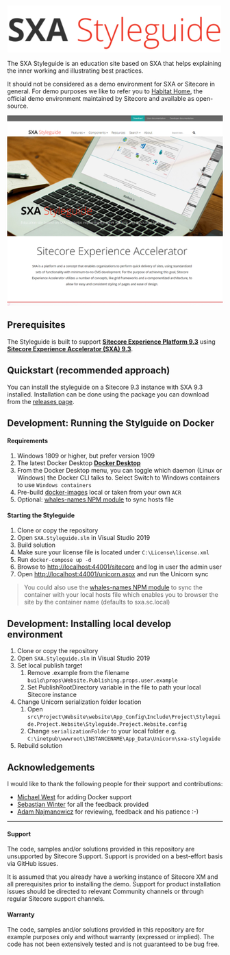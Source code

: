 <img src=".docs/img/styleguide.svg" width="500" />


The SXA Styleguide is an education site based on SXA that helps explaining the inner working and illustrating best practices. 

It should not be considered as a demo environment for SXA or Sitecore in general. For demo purposes we like to refer you to [Habitat Home](https://github.com/Sitecore/Sitecore.HabitatHome.Platform), the official demo environment maintained by Sitecore and available as open-source.

![](.docs/img/home.png)


## Prerequisites
The Styleguide is built to support **[Sitecore Experience Platform 9.3](https://dev.sitecore.net/Downloads/Sitecore_Experience_Platform/93/Sitecore_Experience_Platform_93_Initial_Release.aspx)** using **[Sitecore Experience Accelerator (SXA) 9.3](https://dev.sitecore.net/Downloads/Sitecore_Experience_Accelerator/9x/Sitecore_Experience_Accelerator_930.aspx)**.

## Quickstart (recommended approach)
You can install the styleguide on a Sitecore 9.3 instance with SXA 9.3 installed. Installation can be done using the package you can download from the [releases page](https://github.com/markvanaalst/SXA.Styleguide/releases).


## Development: Running the Stylguide on Docker

#### Requirements

1. Windows 1809 or higher, but prefer version 1909  
2. The latest Docker Desktop **[Docker Desktop](https://docs.docker.com/docker-for-windows/install/)** 
3. From the Docker Desktop menu, you can toggle which daemon (Linux or Windows) the Docker CLI talks to. Select Switch to Windows containers to use `Windows containers`
4. Pre-build [docker-images](https://github.com/Sitecore/docker-images/blob/master/README.md) local or taken from your own `ACR` 
5. Optional: [whales-names NPM module](https://www.npmjs.com/package/whales-names) to sync hosts file
#### Starting the Styleguide

1. Clone or copy the repository
2. Open `SXA.Styleguide.sln` in Visual Studio 2019
3. Build solution
4. Make sure your license file is located under `C:\License\license.xml`
5. Run `docker-compose up -d`
6. Browse to [http://localhost:44001/sitecore](http://localhost:44001/sitecore) and log in user the admin user
7. Open [http://localhost:44001/unicorn.aspx](http://localhost:44001/unicorn.aspx) and run the Unicorn sync

> You could also use the [whales-names NPM module](https://www.npmjs.com/package/whales-names) to sync the container with your local hosts file which enables you to browser the site by the container name (defaults to sxa.sc.local)

## Development: Installing local develop environment

1. Clone or copy the repository
2. Open `SXA.Styleguide.sln` in Visual Studio 2019
3. Set local publish target
   1. Remove .example from the filename `build\props\Website.Publishing.props.user.example`
   2. Set PublishRootDirectory variable in the file to path your local Sitecore instance
4. Change Unicorn serialization folder location
   1. Open `src\Project\Website\website\App_Config\Include\Project\Styleguide.Project.Website\Styleguide.Project.Website.config`
   2. Change `serializationFolder` to your local folder e.g. `C:\inetpub\wwwroot\INSTANCENAME\App_Data\Unicorn\sxa-styleguide`
5. Rebuild solution

## Acknowledgements

I would like to thank the following people for their support and contributions:
- [Michael West](http://twitter.com/michaelwest101) for adding Docker support
- [Sebastian Winter](http://twitter.com/lovesitecore) for all the feedback provided
- [Adam Najmanowicz](http://twitter.com/adamnaj) for reviewing, feedback and his patience :-)
***
#### Support
The code, samples and/or solutions provided in this repository are unsupported by Sitecore Support. Support is provided on a best-effort basis via GitHub issues.

It is assumed that you already have a working instance of Sitecore XM and all prerequisites prior to installing the demo. Support for product installation issues should be directed to relevant Community channels or through regular Sitecore support channels.

#### Warranty
The code, samples and/or solutions provided in this repository are for example purposes only and without warranty (expressed or implied). The code has not been extensively tested and is not guaranteed to be bug free.

